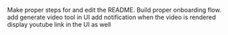 Make proper steps for and edit the README.
Build proper onboarding flow.
add generate video tool in UI
add notification when the video is rendered
display youtube link in the UI as well